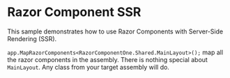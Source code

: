 # Razor Component SSR

This sample demonstrates how to use Razor Components with Server-Side Rendering (SSR).

`app.MapRazorComponents<RazorComponentOne.Shared.MainLayout>();` map all the razor components in the assembly. There is nothing special about `MainLayout`. Any class from your target assembly will do.